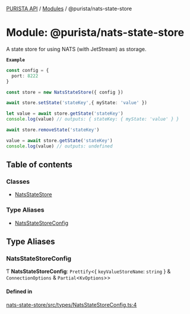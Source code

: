 [PURISTA API](../README.md) / [Modules](../modules.md) / @purista/nats-state-store

# Module: @purista/nats-state-store

A state store for using NATS (with JetStream) as storage.

**`Example`**

```typescript
const config = {
  port: 8222
}

const store = new NatsStateStore({ config })

await store.setState('stateKey',{ myState: 'value' })

let value = await store.getState('stateKey')
console.log(value) // outputs: { stateKey: { myState: 'value' } }

await store.removeState('stateKey')

value = await store.getState('stateKey')
console.log(value) // outputs: undefined

```

## Table of contents

### Classes

- [NatsStateStore](../classes/purista_nats_state_store.NatsStateStore.md)

### Type Aliases

- [NatsStateStoreConfig](purista_nats_state_store.md#natsstatestoreconfig)

## Type Aliases

### NatsStateStoreConfig

Ƭ **NatsStateStoreConfig**: `Prettify`<{ `keyValueStoreName`: `string`  } & `ConnectionOptions` & `Partial`<`KvOptions`\>\>

#### Defined in

[nats-state-store/src/types/NatsStateStoreConfig.ts:4](https://github.com/sebastianwessel/purista/blob/master/packages/nats-state-store/src/types/NatsStateStoreConfig.ts#L4)
